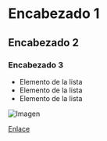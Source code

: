 # Encabezado 1
## Encabezado 2
### Encabezado 3


* Elemento de la lista
* Elemento de la lista
* Elemento de la lista

![Imagen](https://1000logos.net/wp-content/uploads/2021/05/GitHub-logo.png)

[Enlace](https://github.com/JuanFr1)

